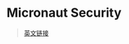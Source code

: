 # Micronaut Security

> [英文链接](https://micronaut-projects.github.io/micronaut-security/latest/guide/index.html)
